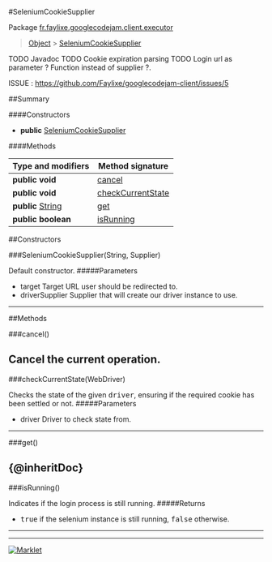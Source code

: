 #SeleniumCookieSupplier

Package [fr.faylixe.googlecodejam.client.executor](README.md)<br>
> [Object](../../../../ava/lang/Object.md) > [SeleniumCookieSupplier](SeleniumCookieSupplier.md)

TODO Javadoc
 TODO Cookie expiration parsing
 TODO Login url as parameter ? Function instead of supplier ?.
 
 ISSUE : https://github.com/Faylixe/googlecodejam-client/issues/5

##Summary

####Constructors

* **public** [SeleniumCookieSupplier](seleniumcookiesupplierstring-java.util.function.supplier)

####Methods

Type and modifiers | Method signature
 --- | --- 
**public** **void** | [cancel](cancel)
**public** **void** | [checkCurrentState](checkcurrentstatewebdriver)
**public** [String](../../../../ava/lang/String.md) | [get](get)
**public** **boolean** | [isRunning](isrunning)


##Constructors

###SeleniumCookieSupplier(String, Supplier)


Default constructor.
#####Parameters


* target Target URL user should be redirected to.
* driverSupplier Supplier that will create our driver instance to use.

---

##Methods

###cancel()


Cancel the current operation.
---
###checkCurrentState(WebDriver)


Checks the state of the given <tt>driver</tt>,
 ensuring if the required cookie has been settled or not.
#####Parameters


* driver Driver to check state from.

---
###get()


{@inheritDoc}
---
###isRunning()


Indicates if the login process is still running.
#####Returns


* <tt>true</tt> if the selenium instance is still running, <tt>false</tt> otherwise.

---
---
[![Marklet](https://img.shields.io/badge/Generated%20by-Marklet-green.svg)](https://github.com/Faylixe/marklet)